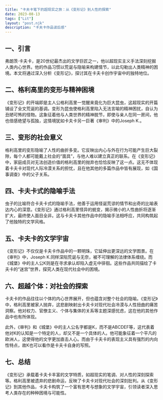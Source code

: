 ```yaml
---
title: "卡夫卡笔下的超现实之旅：从《变形记》到人性的探索"
date: 2023-08-13
tags: ["Lit"]
layout: "post.njk"
description: "卡夫卡作品读后感"
---
```


## 一、引言
弗朗茨·卡夫卡，是20世纪最杰出的文学巨匠之一，他以超现实主义手法深刻挖掘人类内心世界。他的作品习惯以荒诞与隐喻来构建情节，以此勾勒出人类精神的困境。本文将通过深入分析《变形记》，探讨其在卡夫卡创作宇宙中的独特地位。

## 二、格利高里的变形与精神困境
《变形记》的开端即是主人公格利高里一觉醒来竟化为巨大昆虫，这超现实的开篇铺设了全文荒诞的基调。变形为昆虫使格利高里陷入无法言喻的精神困扰，自认为丑陋可怖的怪物。这象征着他与人类世界的精神脱节，即使与亲人在同一房间，他也倍感绝望与孤独，这情境犹如卡夫卡另一巨著《审判》中的Joseph K.。

## 三、变形的社会意义
格利高里的变形隐喻了人性的曲折多变。它反映出内心与外在行为可能产生巨大裂隙，每个人都可能戴上社会的“面具”，与他人难以建立真正的联系。在《变形记》中，家庭成员对无法创造价值的格利高里的抛弃也恰恰反映了这一点。这无不体现着卡夫卡对现代人际冷漠关系的担忧，且在他其他的多篇作品中皆有展现，如《国事调查》中的父子关系。

## 四、卡夫卡式的隐喻手法
虫子的比喻符合卡夫卡式的隐喻手法，他善于运用怪诞荒谬的情节和出奇的比喻表达内心的深意。《变形记》通过格利高里怪异的蜕变，揭示微小的人性曲折将逐渐扩大，最终使人面目全非。这与卡夫卡其他作品中的隐喻手法相呼应，共同构筑起了他独特的文学风格。

## 五、卡夫卡的文学宇宙
《变形记》不仅仅是卡夫卡作品中的一颗明珠，它延伸出更深远的文学图景。在《审判》中，Joseph K.同样深陷荒诞与无奈，被不可理解的法律体系缠绕。而《城堡》中的主人公K则是在寻求承认却陷入虚无中徘徊。这些作品共同描绘了卡夫卡的“迷宫”世界，探究人类在现代社会中的困境。

## 六、超越个体：对社会的探索
卡夫卡的作品往往以个体的内心世界展开，但也蕴含对整个社会的隐喻。《变形记》中，格利高里被家人抛弃，这悲剧映射出卡夫卡对现代社会冷漠与人性扭曲的痛苦洞察。他对权力、官僚主义、个体与集体的关系等主题深感忧虑，这在他的其他作品中也有所体现。

此外，《审判》和《城堡》中的主人公名字都是K，而不是ABCDEF等，这代表着他对K的认知是一个特定的人，却又不是一个具体的人。他可能象征着一个平凡的欧洲人，这使得他的文字更加直击人心。而由于卡夫卡的表现主义具有强烈的内向性特点，故K也可以看作是卡夫卡自身的写照。

## 七、总结
《变形记》承载着卡夫卡丰富的文学特质，如超现实的笔调、对人性的深刻探索等。格利高里被遗弃的悲剧命运，反映了卡夫卡对现代社会的深刻批判。从《变形记》到其他作品，卡夫卡构筑了一个富有思考与想象的文学宇宙，引领读者深入思考人类存在的种种困境与可能性。
